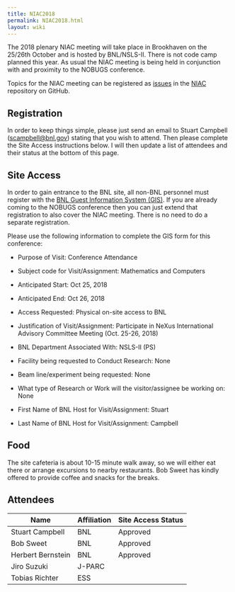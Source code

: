 ```yaml
---
title: NIAC2018
permalink: NIAC2018.html
layout: wiki
---
```


The 2018 plenary NIAC meeting will take place in Brookhaven on the 25/26th October and is hosted by
BNL/NSLS-II. There is not code camp planned this year.
As usual the NIAC meeting is being held in conjunction with and proximity
to the NOBUGS conference.

Topics for the NIAC meeting can be registered as
[issues](https://github.com/nexusformat/NIAC/issues) in the
[NIAC](https://github.com/nexusformat/NIAC) repository on GitHub.

## Registration

In order to keep things simple, please just send an email to Stuart Campbell (scampbell@bnl.gov) stating that you wish to attend.  Then please complete the Site Access instructions below.  I will then update a list of attendees and their status at the bottom of this page. 

## Site Access 

In order to gain entrance to the BNL site, all non-BNL personnel must register with the [BNL Guest Information System (GIS)](https://www.bnl.gov/guv/).  If you are already coming to the NOBUGS conference then you can just extend that registration to also cover the NIAC meeting.  There is no need to do a separate registration. 

Please use the following information to complete the GIS form for this conference:

- Purpose of Visit: Conference Attendance
- Subject code for Visit/Assignment: Mathematics and Computers
- Anticipated Start: Oct 25, 2018
- Anticipated End: Oct 26, 2018
- Access Requested:	Physical on-site access to BNL
- Justification of Visit/Assignment:	Participate in NeXus International Advisory Committee Meeting (Oct. 25-26, 2018)

- BNL Department Associated With:  	NSLS-II (PS)
- Facility being requested to Conduct Research: None
- Beam line/experiment being requested:	None
- What type of Research or Work will the visitor/assignee be working on:	None

- First Name of BNL Host for Visit/Assignment:	Stuart
- Last Name of BNL Host for Visit/Assignment: 	Campbell

## Food
The site cafeteria is about 10-15 minute walk away, so we will either eat there or arrange excursions to nearby restaurants.
Bob Sweet has kindly offered to provide coffee and snacks for the breaks.  


## Attendees

Name|Affiliation|Site Access Status
----|----|----
Stuart Campbell|BNL|Approved
Bob Sweet|BNL|Approved
Herbert Bernstein|BNL|Approved
Jiro Suzuki|J-PARC|
Tobias Richter|ESS

 



